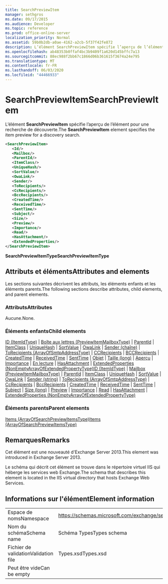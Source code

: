 ```yaml
---
title: SearchPreviewItem
manager: sethgros
ms.date: 09/17/2015
ms.audience: Developer
ms.topic: reference
ms.prod: office-online-server
localization_priority: Normal
ms.assetid: 59b0b2db-a0ae-4162-a2cb-5f37f42fe872
description: L’élément SearchPreviewItem spécifie l’aperçu de l’élément pour une recherche de découverte.
ms.openlocfilehash: ab48353b0ffaf4bc3b9409f1a620d145bffc7a13
ms.sourcegitcommit: 88ec988f2bb67c1866d06b361615f3674a24e795
ms.translationtype: MT
ms.contentlocale: fr-FR
ms.lasthandoff: 06/03/2020
ms.locfileid: "44466933"
---
```

# <a name="searchpreviewitem"></a><span data-ttu-id="9aecb-103">SearchPreviewItem</span><span class="sxs-lookup"><span data-stu-id="9aecb-103">SearchPreviewItem</span></span>

<span data-ttu-id="9aecb-104">L’élément **SearchPreviewItem** spécifie l’aperçu de l’élément pour une recherche de découverte.</span><span class="sxs-lookup"><span data-stu-id="9aecb-104">The **SearchPreviewItem** element specifies the item preview for a discovery search.</span></span> 
  
```XML
<SearchPreviewItem>
   <Id/>
   <Mailbox/>
   <ParentId/>
   <ItemClass/>
   <UniqueHash/>
   <SortValue/>
   <OwaLink/>
   <Sender/>
   <ToRecipients/>
   <CcRecipients/>
   <BccRecipients/>
   <CreatedTime/>
   <ReceivedTime/>
   <SentTime/>
   <Subject/>
   <Size/>
   <Preview/>
   <Importance/>
   <Read/>
   <HasAttachment/>
   <ExtendedProperties/>
</SearchPreviewItem>
```

 <span data-ttu-id="9aecb-105">**SearchPreviewItemType**</span><span class="sxs-lookup"><span data-stu-id="9aecb-105">**SearchPreviewItemType**</span></span>
## <a name="attributes-and-elements"></a><span data-ttu-id="9aecb-106">Attributs et éléments</span><span class="sxs-lookup"><span data-stu-id="9aecb-106">Attributes and elements</span></span>

<span data-ttu-id="9aecb-107">Les sections suivantes décrivent les attributs, les éléments enfants et les éléments parents.</span><span class="sxs-lookup"><span data-stu-id="9aecb-107">The following sections describe attributes, child elements, and parent elements.</span></span>
  
### <a name="attributes"></a><span data-ttu-id="9aecb-108">Attributs</span><span class="sxs-lookup"><span data-stu-id="9aecb-108">Attributes</span></span>

<span data-ttu-id="9aecb-109">Aucune.</span><span class="sxs-lookup"><span data-stu-id="9aecb-109">None.</span></span>
  
### <a name="child-elements"></a><span data-ttu-id="9aecb-110">Éléments enfants</span><span class="sxs-lookup"><span data-stu-id="9aecb-110">Child elements</span></span>

<span data-ttu-id="9aecb-111">[ID (ItemIdType)](id-itemidtype.md)  |  [Boîte aux lettres (PreviewItemMailboxType)](mailbox-previewitemmailboxtype.md)  |  [ParentId](parentid.md)  |  [ItemClass](itemclass.md)  |  [UniqueHash](uniquehash.md)  |  [SortValue](sortvalue.md)  |  [OwaLink](owalink.md)  |  [Sender (chaîne)](sender-string.md)  |  [ToRecipients (ArrayOfSmtpAddressType)](torecipients-arrayofsmtpaddresstype.md)  |  [CCRecipients](ccrecipients.md)  |  [BCCRecipients](bccrecipients.md)  |  [CreatedTime](createdtime.md)  |  [ReceivedTime](receivedtime.md)  |  [SentTime](senttime.md)  |  [Objet](subject.md)  |  [Taille (long)](size-long.md)  |  [Aperçu](preview-ex15websvcsotherref.md)  |  [Importance](importance.md)  |  [En lecture](read.md)  |  [HasAttachment](hasattachment.md)  |  [ExtendedProperties (NonEmptyArrayOfExtendedPropertyType)](extendedproperties-nonemptyarrayofextendedpropertytype.md)</span><span class="sxs-lookup"><span data-stu-id="9aecb-111">[ID (ItemIdType)](id-itemidtype.md) | [Mailbox (PreviewItemMailboxType)](mailbox-previewitemmailboxtype.md) | [ParentId](parentid.md) | [ItemClass](itemclass.md) | [UniqueHash](uniquehash.md) | [SortValue](sortvalue.md) | [OwaLink](owalink.md) | [Sender (string)](sender-string.md) | [ToRecipients (ArrayOfSmtpAddressType)](torecipients-arrayofsmtpaddresstype.md) | [CcRecipients](ccrecipients.md) | [BccRecipients](bccrecipients.md) | [CreatedTime](createdtime.md) | [ReceivedTime](receivedtime.md) | [SentTime](senttime.md) | [Subject](subject.md) | [Size (long)](size-long.md) | [Preview](preview-ex15websvcsotherref.md) | [Importance](importance.md) | [Read](read.md) | [HasAttachment](hasattachment.md) | [ExtendedProperties (NonEmptyArrayOfExtendedPropertyType)](extendedproperties-nonemptyarrayofextendedpropertytype.md)</span></span>
  
### <a name="parent-elements"></a><span data-ttu-id="9aecb-112">Éléments parents</span><span class="sxs-lookup"><span data-stu-id="9aecb-112">Parent elements</span></span>

[<span data-ttu-id="9aecb-113">Items (ArrayOfSearchPreviewItemsType)</span><span class="sxs-lookup"><span data-stu-id="9aecb-113">Items (ArrayOfSearchPreviewItemsType)</span></span>](items-arrayofsearchpreviewitemstype.md)
  
## <a name="remarks"></a><span data-ttu-id="9aecb-114">Remarques</span><span class="sxs-lookup"><span data-stu-id="9aecb-114">Remarks</span></span>

<span data-ttu-id="9aecb-115">Cet élément est une nouveauté d'Exchange Server 2013.</span><span class="sxs-lookup"><span data-stu-id="9aecb-115">This element was introduced in Exchange Server 2013.</span></span>
  
<span data-ttu-id="9aecb-116">Le schéma qui décrit cet élément se trouve dans le répertoire virtuel IIS qui héberge les services web Exchange.</span><span class="sxs-lookup"><span data-stu-id="9aecb-116">The schema that describes this element is located in the IIS virtual directory that hosts Exchange Web Services.</span></span>
  
## <a name="element-information"></a><span data-ttu-id="9aecb-117">Informations sur l'élément</span><span class="sxs-lookup"><span data-stu-id="9aecb-117">Element information</span></span>

|||
|:-----|:-----|
|<span data-ttu-id="9aecb-118">Espace de noms</span><span class="sxs-lookup"><span data-stu-id="9aecb-118">Namespace</span></span>  <br/> |https://schemas.microsoft.com/exchange/services/2006/types  <br/> |
|<span data-ttu-id="9aecb-119">Nom du schéma</span><span class="sxs-lookup"><span data-stu-id="9aecb-119">Schema name</span></span>  <br/> |<span data-ttu-id="9aecb-120">Schéma Types</span><span class="sxs-lookup"><span data-stu-id="9aecb-120">Types schema</span></span>  <br/> |
|<span data-ttu-id="9aecb-121">Fichier de validation</span><span class="sxs-lookup"><span data-stu-id="9aecb-121">Validation file</span></span>  <br/> |<span data-ttu-id="9aecb-122">Types.xsd</span><span class="sxs-lookup"><span data-stu-id="9aecb-122">Types.xsd</span></span>  <br/> |
|<span data-ttu-id="9aecb-123">Peut être vide</span><span class="sxs-lookup"><span data-stu-id="9aecb-123">Can be empty</span></span>  <br/> ||
   


